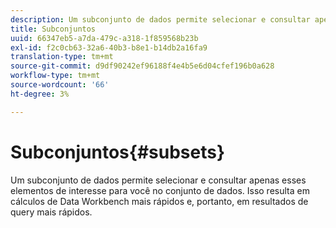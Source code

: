 ```yaml
---
description: Um subconjunto de dados permite selecionar e consultar apenas esses elementos de interesse para você no conjunto de dados. Isso resulta em cálculos de Data Workbench mais rápidos e, portanto, em resultados de query mais rápidos.
title: Subconjuntos
uuid: 66347eb5-a7da-479c-a318-1f859568b23b
exl-id: f2c0cb63-32a6-40b3-b8e1-b14db2a16fa9
translation-type: tm+mt
source-git-commit: d9df90242ef96188f4e4b5e6d04cfef196b0a628
workflow-type: tm+mt
source-wordcount: '66'
ht-degree: 3%

---
```


# Subconjuntos{#subsets}

Um subconjunto de dados permite selecionar e consultar apenas esses elementos de interesse para você no conjunto de dados. Isso resulta em cálculos de Data Workbench mais rápidos e, portanto, em resultados de query mais rápidos.
